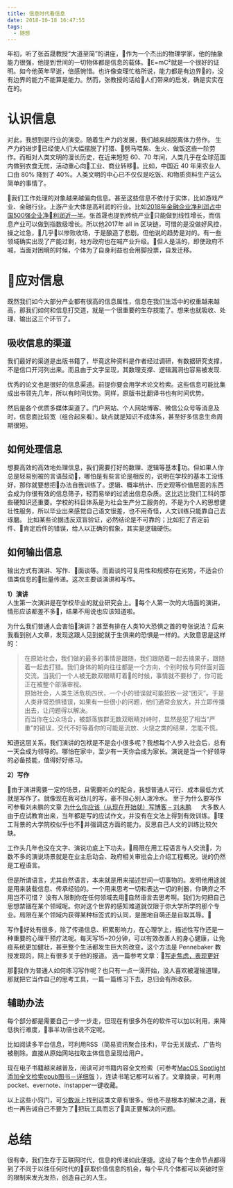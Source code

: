 ```yaml
---
title: 信息时代看信息
date: 2018-10-18 16:47:55
tags:
  - 随想
---
```


年初，听了张首晟教授“大道至简”的讲座，作为一个杰出的物理学家，他的抽象能力很强，他提到世间的一切物体都是信息的载体。E=mC²就是一个很好的证明。如今他英年早逝，倍感惋惜。也许像查理忙格所说，能力都是有边界的，没有边界的能力不能算是能力。然而，张教授的话给人们带来的启发，确是实实在在的。

# 认识信息
对此，我想到是行业的演变。随着生产力的发展，我们越来越脱离体力劳作。
生产力的进步已经使人们大幅摆脱了打猎、劈马喂柴、生火、做饭这些一阶劳作。而相对人类文明的漫长历史，在近来短短 60、70 年间，人类几乎在全球范围内做到衣食无忧，活动重心向工业、商业转移。比如，中国近 40 年来农业人口由 80% 降到了 40%。人类文明的中心已不仅仅是吃饭、和物质资料生产这么简单的事情了。

我们工作处理的对象越来越偏向信息。甚至这些信息不依付于实体，比如游戏产业、金融行业。上游产业大体是高利润的行业。比如[2018年金融企业净利润占中国500强企业净利润近一半](https://zhuanlan.zhihu.com/p/43617174)。张首晟也提到传统产业只能做到线性增长，而信息产业可以做到指数级增长。所以他2017年 all in 区块链，可惜的是没做好风控，操之过急，几乎以惨败收场，于是酿造了悲剧。但他说的趋势是对的。有一些领域确实出现了产能过剩，地方政府也在喊产业升级。但人是活的，即使政府不喊，当面对困境的时候，个体为了自身利益也会用脚投票，自发迁移。

# 应对信息
既然我们如今大部分产业都有很高的信息属性，信息在我们生活中的权重越来越高，那我们如何和信息打交道，就是一个很重要的生存技能了。想来也就吸收、处理、输出这三个环节了。

## 吸收信息的渠道  
我们最好的渠道是出版书籍了，毕竟这种资料是作者经过调研，有数据研究支撑，不是信口开河列出来。而且由于文字呈现，其数理支撑、逻辑漏洞也容易被发现.

优秀的论文也是很好的信息渠道。前提你要会用学术论文检索。这些信息可能比集成出书领先几年，所以有时间优势。同样，原版书比翻译书也有时间优势。

然后是各个优质多媒体渠道了。门户网站、个人网站博客、微信公众号等消息及时，信息面比较宽（组合起来看）。缺点就是知识不成体系，甚至好多信息生命周期很短。      

## 如何处理信息
想要高效的高效地处理信息，我们需要打好的数理、逻辑等基本功。但如果人你总是轻易别被的言语鼓动，哪怕是有些言论是相反的，说明在学校的基本工没练好，那你就要想把办法自我训练了。逻辑、概率统计、历史观等价值层面的东西会成为你很有效的信息筛子，轻而易举的过滤出信息杂质。这比远比我们工科的那些硬知识还重要。学校的科目体系是为社会生产分工服务的，不是为个人的思想健壮性服务，所以毕业出来感觉自己语文很差，也不用奇怪，人文训练只能靠自己去琢磨。
比如某些论据违反双盲验证，必然结论是不可靠的；比如犯了否定前件、肯定后件的错误，给人以正确的假象，其实是逻辑硬伤。

## 如何输出信息
输出方式有演讲、写作、面谈等。而面谈的可复用性和规模存在劣势，不适合价值类信息的批量传递。这次主要谈演讲和写作。

**1）演讲**  
人生第一次演讲是在学校毕业的就业研究会上。每个人第一次的大场面的演讲，情形应该都差不多，结果不用说也应该知道啦。

为什么我们普通人会害怕演讲？甚至有排在人类10大恐惧之首的夸张说法？后来我看到别人文章，发现这跟人见到蛇就于生俱来的恐惧是一样的。大致意思是这样的：
> 在原始社会，我们做的最多的事情是跟随，我们跟随着一起去摘果子，跟随着一起去打猎。我们身体的朝向往往都是一个方向，个别时候与同伴面对面交流。当我们一个人被无数双眼睛盯着的时候，事情就不要秒了，你可能正在被整个部落审视。   
原始社会，人类生活危机四伏，一个小的错误就可能招致一波“团灭”。于是人类非常恐惧错误，如果有一些很小的问题，他们通常会放大，并立即传播出去，让问题得以解决。  
而当你在公众场合，被部落族群无数双眼睛对峙时，显然是犯了相当“严重”的错误，交代不好等着你的可能是流放、火烧之类的结果，怎能不慌。

知道这层关系，我们演讲的包袱是不是会小很多呢？我想每个人步入社会后，总有一天会成为领导的。哪怕在家中，至少有一天你会成为家长。演说是当一个好领导的必备技能，值得好好练习。

**2）写作**

由于演讲需要一定的场景，且需要听众的配合，我想普通人可行、成本最低方式就是写作了。就像现在我可劲儿的写，豪不担心别人泼冷水。
至于为什么要写作可参看刘未鹏的文章
[为什么你应该（从现在开始就）写博客 – 刘未鹏](http://mindhacks.cn/2009/02/15/why-you-should-start-blogging-now/)
　
大多数人由于应试教育出来，当年都是写的应试作文。并没有在文法上得到有效训练。理工背景的大学院校似乎也不并强调这方面的能力。反思自己人文的训练比较欠缺。

工作头几年也没在文字、演说功底上下功夫。局限在用工程语言与人交流，为数不多的演说场景就是在业主启动会、政府相关审批会上介绍工程概况。说的仍然是工程语言。

但是所谓语言，尤其自然语言，本来就是用来描述世间一切事物的。发明他用途就是用来装载信息、传承经验的。一个用来思考一切和表达一切的利器，你确弃之不用岂不可惜？
没有人限制你在任何领域去用自然语言去思考啊。我们为何把自己思想禁锢在某个领域呢。你对这个世界的感知难道就仅限于你大学所学的那个专业。局限在某个领域内获得某种标签式的认同，是圈地自萌还是自取其辱。

写作好处有很多，除了传递信息、积累影响力，在心理学上，描述性写作还是一种重要的心理干预疗法呢。每天写15~20分钟，可以有效改善人的身心健康，让免疫系统更加健壮，甚至整个生活都发生巨大的改变。这个方法是 Pennebaker 教授发现的，网上有很多关于他的报道。
选一篇参考文章：[写走焦虑，表现更好 ](https://www.guokr.com/article/66810/)


那我作为普通人如何练习写作呢？也只有一点一滴开始，没人喜欢被灌输道理，那就把它当作自己的思考工具，一篇一篇练习下去，总归会有所收获。

## 辅助办法
每个部分都是需要自己一步一步走，但现在有很多外在的软件可以加以利用，来降低执行难度，事半功倍也说不定呢。

比如阅读多平台信息，可利用RSS（简易资讯聚合技术)，平台无关版式、广告均被剔除。直接从原始网站拉取主体信息呈现给用户。

现在电子书籍越来越普及，阅读可对书籍内容全文检索（可参考[MacOS Spotlight 添加全文检索epub图书－详细版](https://www.jianshu.com/p/3ef37a745198)
），连读书笔记都可以省了。文章摘录，可利用pocket、evernote、instapper一键收藏。

以上这些小窍门，可[少数派](https://sspai.com/)上找到这类文章有很多。但也不是根本的解决之道，我也一再告诫自己不要为了把玩工具而忘了真正要解决的问题。

# 总结
很有幸，我们生存于互联网时代，信息的传递如此便捷。这给了每个生命节点都得到了不同于以往任何时代的获取价值信息的机会，每个平凡个体都可以突破时空的限制来发光发热，创造自己的人生。


